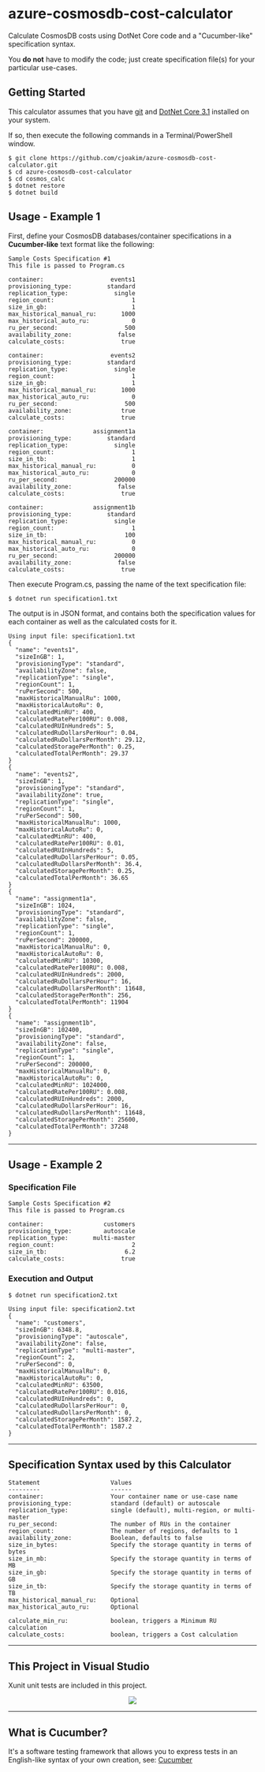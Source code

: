 # azure-cosmosdb-cost-calculator

Calculate CosmosDB costs using DotNet Core code and a "Cucumber-like" specification syntax.

You **do not** have to modify the code; just create specification file(s)
for your particular use-cases.

## Getting Started

This calculator assumes that you have [git](https://git-scm.com/) and 
[DotNet Core 3.1](https://dotnet.microsoft.com/download/dotnet-core) 
installed on your system.

If so, then execute the following commands in a Terminal/PowerShell window.

```
$ git clone https://github.com/cjoakim/azure-cosmosdb-cost-calculator.git
$ cd azure-cosmosdb-cost-calculator 
$ cd cosmos_calc
$ dotnet restore
$ dotnet build
```


## Usage - Example 1

First, define your CosmosDB databases/container specifications in a **Cucumber-like** 
text format like the following:

```
Sample Costs Specification #1
This file is passed to Program.cs

container:                   events1
provisioning_type:          standard
replication_type:             single
region_count:                      1
size_in_gb:                        1
max_historical_manual_ru:       1000
max_historical_auto_ru:            0
ru_per_second:                   500
availability_zone:             false
calculate_costs:                true

container:                   events2
provisioning_type:          standard
replication_type:             single
region_count:                      1
size_in_gb:                        1
max_historical_manual_ru:       1000
max_historical_auto_ru:            0
ru_per_second:                   500
availability_zone:              true
calculate_costs:                true

container:              assignment1a
provisioning_type:          standard
replication_type:             single
region_count:                      1
size_in_tb:                        1
max_historical_manual_ru:          0
max_historical_auto_ru:            0
ru_per_second:                200000
availability_zone:             false
calculate_costs:                true

container:              assignment1b
provisioning_type:          standard
replication_type:             single
region_count:                      1
size_in_tb:                      100
max_historical_manual_ru:          0
max_historical_auto_ru:            0
ru_per_second:                200000
availability_zone:             false
calculate_costs:                true
```

Then execute Program.cs, passing the name of the text specification file:

```
$ dotnet run specification1.txt
```

The output is in JSON format, and contains both the specification values
for each container as well as the calculated costs for it.

```
Using input file: specification1.txt
{
  "name": "events1",
  "sizeInGB": 1,
  "provisioningType": "standard",
  "availabilityZone": false,
  "replicationType": "single",
  "regionCount": 1,
  "ruPerSecond": 500,
  "maxHistoricalManualRu": 1000,
  "maxHistoricalAutoRu": 0,
  "calculatedMinRU": 400,
  "calculatedRatePer100RU": 0.008,
  "calculatedRUInHundreds": 5,
  "calculatedRuDollarsPerHour": 0.04,
  "calculatedRuDollarsPerMonth": 29.12,
  "calculatedStoragePerMonth": 0.25,
  "calculatedTotalPerMonth": 29.37
}
{
  "name": "events2",
  "sizeInGB": 1,
  "provisioningType": "standard",
  "availabilityZone": true,
  "replicationType": "single",
  "regionCount": 1,
  "ruPerSecond": 500,
  "maxHistoricalManualRu": 1000,
  "maxHistoricalAutoRu": 0,
  "calculatedMinRU": 400,
  "calculatedRatePer100RU": 0.01,
  "calculatedRUInHundreds": 5,
  "calculatedRuDollarsPerHour": 0.05,
  "calculatedRuDollarsPerMonth": 36.4,
  "calculatedStoragePerMonth": 0.25,
  "calculatedTotalPerMonth": 36.65
}
{
  "name": "assignment1a",
  "sizeInGB": 1024,
  "provisioningType": "standard",
  "availabilityZone": false,
  "replicationType": "single",
  "regionCount": 1,
  "ruPerSecond": 200000,
  "maxHistoricalManualRu": 0,
  "maxHistoricalAutoRu": 0,
  "calculatedMinRU": 10300,
  "calculatedRatePer100RU": 0.008,
  "calculatedRUInHundreds": 2000,
  "calculatedRuDollarsPerHour": 16,
  "calculatedRuDollarsPerMonth": 11648,
  "calculatedStoragePerMonth": 256,
  "calculatedTotalPerMonth": 11904
}
{
  "name": "assignment1b",
  "sizeInGB": 102400,
  "provisioningType": "standard",
  "availabilityZone": false,
  "replicationType": "single",
  "regionCount": 1,
  "ruPerSecond": 200000,
  "maxHistoricalManualRu": 0,
  "maxHistoricalAutoRu": 0,
  "calculatedMinRU": 1024000,
  "calculatedRatePer100RU": 0.008,
  "calculatedRUInHundreds": 2000,
  "calculatedRuDollarsPerHour": 16,
  "calculatedRuDollarsPerMonth": 11648,
  "calculatedStoragePerMonth": 25600,
  "calculatedTotalPerMonth": 37248
}
```

---

## Usage - Example 2

### Specification File

```
Sample Costs Specification #2
This file is passed to Program.cs

container:                 customers
provisioning_type:         autoscale
replication_type:       multi-master
region_count:                      2
size_in_tb:                      6.2
calculate_costs:                true
```

### Execution and Output

```
$ dotnet run specification2.txt

Using input file: specification2.txt
{
  "name": "customers",
  "sizeInGB": 6348.8,
  "provisioningType": "autoscale",
  "availabilityZone": false,
  "replicationType": "multi-master",
  "regionCount": 2,
  "ruPerSecond": 0,
  "maxHistoricalManualRu": 0,
  "maxHistoricalAutoRu": 0,
  "calculatedMinRU": 63500,
  "calculatedRatePer100RU": 0.016,
  "calculatedRUInHundreds": 0,
  "calculatedRuDollarsPerHour": 0,
  "calculatedRuDollarsPerMonth": 0,
  "calculatedStoragePerMonth": 1587.2,
  "calculatedTotalPerMonth": 1587.2
}
```

---

## Specification Syntax used by this Calculator

```
Statement                    Values
---------                    ------
container:                   Your container name or use-case name
provisioning_type:           standard (default) or autoscale
replication_type:            single (default), multi-region, or multi-master
ru_per_second:               The number of RUs in the container
region_count:                The number of regions, defaults to 1
availability_zone:           Boolean, defaults to false
size_in_bytes:               Specify the storage quantity in terms of bytes
size_in_mb:                  Specify the storage quantity in terms of MB
size_in_gb:                  Specify the storage quantity in terms of GB
size_in_tb:                  Specify the storage quantity in terms of TB
max_historical_manual_ru:    Optional
max_historical_auto_ru:      Optional

calculate_min_ru:            boolean, triggers a Minimum RU calculation
calculate_costs:             boolean, triggers a Cost calculation
```

---

## This Project in Visual Studio

Xunit unit tests are included in this project.

<p align="center" width="95%">
  <img src="img/cosmos-calculator-in-visual-studio.png">
</p>

---

## What is Cucumber?

It's a software testing framework that allows you to express tests
in an English-like syntax of your own creation, see: 
[Cucumber](https://en.wikipedia.org/wiki/Cucumber_(software))
